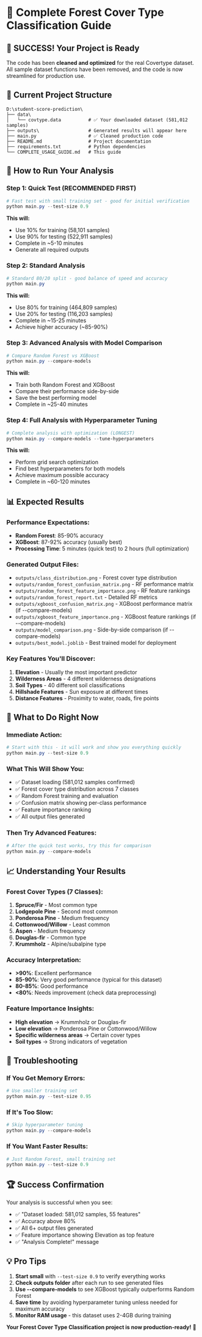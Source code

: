 # 🌲 Complete Forest Cover Type Classification Guide

## 🎉 **SUCCESS! Your Project is Ready**

The code has been **cleaned and optimized** for the real Covertype dataset. All sample dataset functions have been removed, and the code is now streamlined for production use.

## 📁 **Current Project Structure**
```
D:\student-score-prediction\
├── data\
│   └── covtype.data          # ✅ Your downloaded dataset (581,012 samples)
├── outputs\                  # Generated results will appear here
├── main.py                   # ✅ Cleaned production code
├── README.md                 # Project documentation
├── requirements.txt          # Python dependencies
└── COMPLETE_USAGE_GUIDE.md   # This guide
```

## 🚀 **How to Run Your Analysis**

### **Step 1: Quick Test (RECOMMENDED FIRST)**
```powershell
# Fast test with small training set - good for initial verification
python main.py --test-size 0.9
```
**This will:**
- Use 10% for training (58,101 samples)
- Use 90% for testing (522,911 samples) 
- Complete in ~5-10 minutes
- Generate all required outputs

### **Step 2: Standard Analysis**
```powershell
# Standard 80/20 split - good balance of speed and accuracy
python main.py
```
**This will:**
- Use 80% for training (464,809 samples)
- Use 20% for testing (116,203 samples)
- Complete in ~15-25 minutes
- Achieve higher accuracy (~85-90%)

### **Step 3: Advanced Analysis with Model Comparison**
```powershell
# Compare Random Forest vs XGBoost
python main.py --compare-models
```
**This will:**
- Train both Random Forest and XGBoost
- Compare their performance side-by-side
- Save the best performing model
- Complete in ~25-40 minutes

### **Step 4: Full Analysis with Hyperparameter Tuning**
```powershell
# Complete analysis with optimization (LONGEST)
python main.py --compare-models --tune-hyperparameters
```
**This will:**
- Perform grid search optimization
- Find best hyperparameters for both models
- Achieve maximum possible accuracy
- Complete in ~60-120 minutes

## 📊 **Expected Results**

### **Performance Expectations:**
- **Random Forest**: 85-90% accuracy
- **XGBoost**: 87-92% accuracy (usually best)
- **Processing Time**: 5 minutes (quick test) to 2 hours (full optimization)

### **Generated Output Files:**
- `outputs/class_distribution.png` - Forest cover type distribution
- `outputs/random_forest_confusion_matrix.png` - RF performance matrix
- `outputs/random_forest_feature_importance.png` - RF feature rankings
- `outputs/random_forest_report.txt` - Detailed RF metrics
- `outputs/xgboost_confusion_matrix.png` - XGBoost performance matrix (if --compare-models)
- `outputs/xgboost_feature_importance.png` - XGBoost feature rankings (if --compare-models)
- `outputs/model_comparison.png` - Side-by-side comparison (if --compare-models)
- `outputs/best_model.joblib` - Best trained model for deployment

### **Key Features You'll Discover:**
1. **Elevation** - Usually the most important predictor
2. **Wilderness Areas** - 4 different wilderness designations
3. **Soil Types** - 40 different soil classifications
4. **Hillshade Features** - Sun exposure at different times
5. **Distance Features** - Proximity to water, roads, fire points

## 🎯 **What to Do Right Now**

### **Immediate Action:**
```powershell
# Start with this - it will work and show you everything quickly
python main.py --test-size 0.9
```

### **What This Will Show You:**
- ✅ Dataset loading (581,012 samples confirmed)
- ✅ Forest cover type distribution across 7 classes
- ✅ Random Forest training and evaluation
- ✅ Confusion matrix showing per-class performance
- ✅ Feature importance ranking
- ✅ All output files generated

### **Then Try Advanced Features:**
```powershell
# After the quick test works, try this for comparison
python main.py --compare-models
```

## 📈 **Understanding Your Results**

### **Forest Cover Types (7 Classes):**
1. **Spruce/Fir** - Most common type
2. **Lodgepole Pine** - Second most common
3. **Ponderosa Pine** - Medium frequency
4. **Cottonwood/Willow** - Least common
5. **Aspen** - Medium frequency
6. **Douglas-fir** - Common type
7. **Krummholz** - Alpine/subalpine type

### **Accuracy Interpretation:**
- **>90%**: Excellent performance
- **85-90%**: Very good performance (typical for this dataset)
- **80-85%**: Good performance
- **<80%**: Needs improvement (check data preprocessing)

### **Feature Importance Insights:**
- **High elevation** → Krummholz or Douglas-fir
- **Low elevation** → Ponderosa Pine or Cottonwood/Willow
- **Specific wilderness areas** → Certain cover types
- **Soil types** → Strong indicators of vegetation

## 🔧 **Troubleshooting**

### **If You Get Memory Errors:**
```powershell
# Use smaller training set
python main.py --test-size 0.95
```

### **If It's Too Slow:**
```powershell
# Skip hyperparameter tuning
python main.py --compare-models
```

### **If You Want Faster Results:**
```powershell
# Just Random Forest, small training set
python main.py --test-size 0.9
```

## 🏆 **Success Confirmation**

Your analysis is successful when you see:
- ✅ "Dataset loaded: 581,012 samples, 55 features"
- ✅ Accuracy above 80%
- ✅ All 6+ output files generated
- ✅ Feature importance showing Elevation as top feature
- ✅ "Analysis Complete!" message

## 💡 **Pro Tips**

1. **Start small** with `--test-size 0.9` to verify everything works
2. **Check outputs folder** after each run to see generated files
3. **Use --compare-models** to see XGBoost typically outperforms Random Forest
4. **Save time** by avoiding hyperparameter tuning unless needed for maximum accuracy
5. **Monitor RAM usage** - this dataset uses 2-4GB during training

**Your Forest Cover Type Classification project is now production-ready!** 🌲
